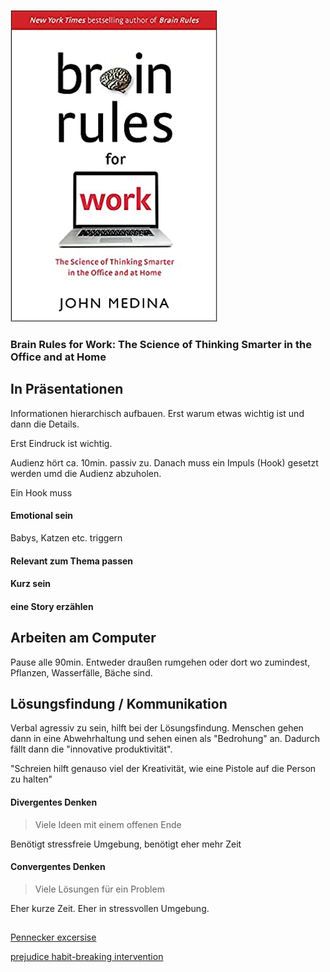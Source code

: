 ![cover](cover.jpg)

### Brain Rules for Work: The Science of Thinking Smarter in the Office and at Home

## In Präsentationen
Informationen hierarchisch aufbauen. 
Erst warum etwas wichtig ist und dann die Details.

Erst Eindruck ist wichtig.

Audienz hört ca. 10min. passiv zu.
Danach muss ein Impuls (Hook) gesetzt werden umd die Audienz abzuholen.

Ein Hook muss

#### Emotional sein
Babys, Katzen etc. triggern

#### Relevant zum Thema passen

#### Kurz sein

#### eine Story erzählen



## Arbeiten am Computer
Pause alle 90min.
Entweder draußen rumgehen oder dort wo zumindest, Pflanzen, Wasserfälle, Bäche sind.

## Lösungsfindung / Kommunikation
Verbal agressiv zu sein, hilft bei der Lösungsfindung.
Menschen gehen dann in eine Abwehrhaltung und sehen einen als "Bedrohung" an.
Dadurch fällt dann die "innovative produktivität". 

"Schreien hilft genauso viel der Kreativität, wie eine Pistole auf die Person zu halten"

#### Divergentes Denken
> Viele Ideen mit einem offenen Ende 

Benötigt stressfreie Umgebung, benötigt eher mehr Zeit 


#### Convergentes Denken
> Viele Lösungen für ein Problem

Eher kurze Zeit. Eher in stressvollen Umgebung. 

## 
[Pennecker excersise](https://www.google.com/search?q=Pennebaker+exercise)

[prejudice habit-breaking intervention](https://www.google.com/search?q=prejudice+habit-breaking+intervention)
